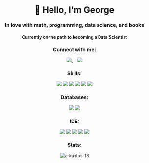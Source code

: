 <h1 align="center">👋 Hello, I'm George</h1>

<h3 align="center">In love with math, programming, data science, and books</h3>

<h4 align="center">Currently on the path to becoming a Data Scientist</h4>

<h3 align="center">Connect with me:</h3>
<p align='center'>
    <a href="mailto:geo.pngtpls@gmail.com?subject=github_message">
        <img src="https://img.shields.io/badge/Gmail-EA4335?style=for-the-badge&logo=gmail&logoColor=white" />
    </a>&nbsp;&nbsp;&nbsp;
    <a href="https://www.linkedin.com/in/geopanagiotopoulos/">
        <img src="https://img.shields.io/badge/linkedin-%230077B5.svg?&style=for-the-badge&logo=linkedin&logoColor=white" />
    </a>
</p>

<h3 align="center">Skills:</h3>
<p align='center'>
    <img src="https://img.shields.io/badge/Python-3776AB?style=for-the-badge&logo=python&logoColor=white" />
    <img src="https://img.shields.io/badge/Pandas-2C2D72?style=for-the-badge&logo=pandas&logoColor=white" />
    <img src="https://img.shields.io/badge/Numpy-777BB4?style=for-the-badge&logo=numpy&logoColor=white" />
    <img src="https://img.shields.io/badge/scikit_learn-F7931E?style=for-the-badge&logo=scikit-learn&logoColor=white" />
    <img src="https://img.shields.io/badge/Plotly-239120?style=for-the-badge&logo=plotly&logoColor=white" />
    <img src="https://img.shields.io/badge/SciPy-654FF0?style=for-the-badge&logo=SciPy&logoColor=white" />
</p>    

<h3 align="center">Databases:</h3>
<p align='center'>
    <img src="https://img.shields.io/badge/SQL-00B2FF?style=for-the-badge&logo=SQL&logoColor=white" />
    <img src="https://img.shields.io/badge/PostgreSQL-316192?style=for-the-badge&logo=postgresql&logoColor=white" />
</p>

<h3 align="center">IDE:</h3>
<p align='center'>
    <img src="https://img.shields.io/badge/conda-342B029.svg?&style=for-the-badge&logo=anaconda&logoColor=white" />
    <img src="https://img.shields.io/badge/Jupyter-F37626.svg?&style=for-the-badge&logo=Jupyter&logoColor=white" />
    <img src="https://img.shields.io/badge/Visual_Studio_Code-0078D4?style=for-the-badge&logo=visual%20studio%20code&logoColor=white" />
    <img src="https://img.shields.io/badge/Git-543DE0?style=for-the-badge&logo=git&logoColor=white" />
    <img src="https://img.shields.io/badge/GitHub-FF4500?style=for-the-badge&logo=github&logoColor=white" />
</p>

<h3 align="center">Stats:</h3>
<p align='center'>
    <img align="center" src="https://github-readme-stats.vercel.app/api?username=arkantos-13&show_icons=true&locale=en" alt="arkantos-13" />
</p>

